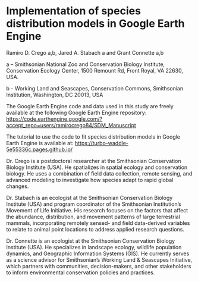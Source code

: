 # Implementation of species distribution models in Google Earth Engine

Ramiro D. Crego a,b, Jared A. Stabach a  and Grant Connette a,b

a – Smithsonian National Zoo and Conservation Biology Institute, Conservation Ecology Center, 1500 Remount Rd, Front Royal, VA 22630, USA.

b - Working Land and Seascapes, Conservation Commons, Smithsonian Institution, Washington, DC 20013, USA


The Google Earth Engine code and data used in this study are freely available at the following Google Earth Engine repository: https://code.earthengine.google.com/?accept_repo=users/ramirocrego84/SDM_Manuscript

The tutorial to use the code to fit species distribution models in Google Earth Engine is available at: https://turbo-waddle-5e55336c.pages.github.io/

Dr. Crego is a postdoctoral researcher at the Smithsonian Conservation Biology Institute (USA). He spatializes in spatial ecology and conservation biology. He uses a combination of field data collection, remote sensing, and advanced modeling to investigate how species adapt to rapid global changes.

Dr. Stabach is an ecologist at the Smithsonian Conservation Biology Institute (USA) and program coordinator of the Smithsonian Institution’s Movement of Life Initiative. His research focuses on the factors that affect the abundance, distribution, and movement patterns of large terrestrial mammals, incorporating remotely sensed- and field data-derived variables to relate to animal point locations to address applied research questions.

Dr. Connette is an ecologist at the Smithsonian Conservation Biology Institute (USA). He specializes in landscape ecology, wildlife population dynamics, and Geographic Information Systems (GIS). He currently serves as a science advisor for Smithsonian’s Working Land & Seascapes Initiative, which partners with communities, decision-makers, and other stakeholders to inform environmental conservation policies and practices.
